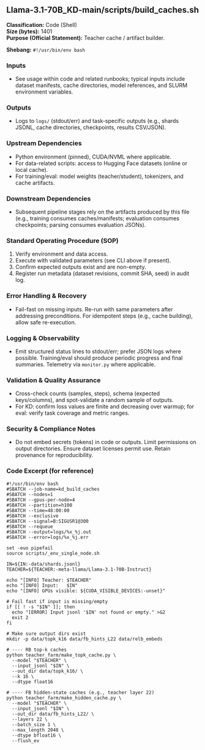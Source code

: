 ## Llama-3.1-70B_KD-main/scripts/build_caches.sh

**Classification:** Code (Shell)  
**Size (bytes):** 1401  
**Purpose (Official Statement):** Teacher cache / artifact builder.

**Shebang:** `#!/usr/bin/env bash`

### Inputs
- See usage within code and related runbooks; typical inputs include dataset manifests, cache directories, model references, and SLURM environment variables.

### Outputs
- Logs to `logs/` (stdout/err) and task-specific outputs (e.g., shards JSONL, cache directories, checkpoints, results CSV/JSON).

### Upstream Dependencies
- Python environment (pinned), CUDA/NVML where applicable.
- For data-related scripts: access to Hugging Face datasets (online or local cache).
- For training/eval: model weights (teacher/student), tokenizers, and cache artifacts.

### Downstream Dependencies
- Subsequent pipeline stages rely on the artifacts produced by this file (e.g., training consumes caches/manifests; evaluation consumes checkpoints; parsing consumes evaluation JSONs).

### Standard Operating Procedure (SOP)
1. Verify environment and data access.
2. Execute with validated parameters (see CLI above if present).
3. Confirm expected outputs exist and are non-empty.
4. Register run metadata (dataset revisions, commit SHA, seed) in audit log.

### Error Handling & Recovery
- Fail-fast on missing inputs. Re-run with same parameters after addressing preconditions. For idempotent steps (e.g., cache building), allow safe re-execution.

### Logging & Observability
- Emit structured status lines to stdout/err; prefer JSON logs where possible. Training/eval should produce periodic progress and final summaries. Telemetry via `monitor.py` where applicable.

### Validation & Quality Assurance
- Cross-check counts (samples, steps), schema (expected keys/columns), and spot-validate a random sample of outputs.
- For KD: confirm loss values are finite and decreasing over warmup; for eval: verify task coverage and metric ranges.

### Security & Compliance Notes
- Do not embed secrets (tokens) in code or outputs. Limit permissions on output directories. Ensure dataset licenses permit use. Retain provenance for reproducibility.

### Code Excerpt (for reference)
```
#!/usr/bin/env bash
#SBATCH --job-name=kd_build_caches
#SBATCH --nodes=1
#SBATCH --gpus-per-node=4
#SBATCH --partition=h100
#SBATCH --time=48:00:00
#SBATCH --exclusive
#SBATCH --signal=B:SIGUSR1@300
#SBATCH --requeue
#SBATCH --output=logs/%x_%j.out
#SBATCH --error=logs/%x_%j.err

set -euo pipefail
source scripts/_env_single_node.sh

IN=${IN:-data/shards.jsonl}
TEACHER=${TEACHER:-meta-llama/Llama-3.1-70B-Instruct}

echo "[INFO] Teacher: $TEACHER"
echo "[INFO] Input:   $IN"
echo "[INFO] GPUs visible: ${CUDA_VISIBLE_DEVICES:-unset}"

# Fail fast if input is missing/empty
if [[ ! -s "$IN" ]]; then
  echo "[ERROR] Input jsonl '$IN' not found or empty." >&2
  exit 2
fi

# Make sure output dirs exist
mkdir -p data/topk_k16 data/fb_hints_L22 data/relb_embeds

# ---- RB top-k caches
python teacher_farm/make_topk_cache.py \
  --model "$TEACHER" \
  --input_jsonl "$IN" \
  --out_dir data/topk_k16/ \
  --k 16 \
  --dtype float16

# ---- FB hidden-state caches (e.g., teacher layer 22)
python teacher_farm/make_hidden_cache.py \
  --model "$TEACHER" \
  --input_jsonl "$IN" \
  --out_dir data/fb_hints_L22/ \
  --layers 22 \
  --batch_size 1 \
  --max_length 2048 \
  --dtype bfloat16 \
  --flush_ev
```